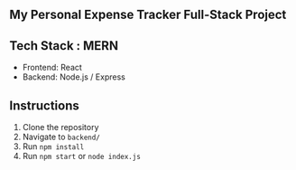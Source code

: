 ## My Personal Expense Tracker Full-Stack Project

## Tech Stack : MERN
- Frontend: React 
- Backend: Node.js / Express

## Instructions
1. Clone the repository
2. Navigate to `backend/`
3. Run `npm install`
4. Run `npm start` or `node index.js`

